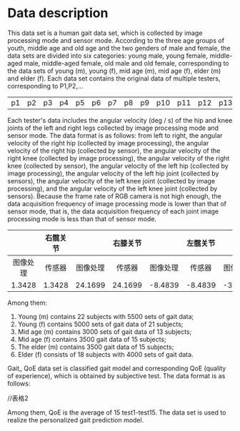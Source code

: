 # Data description
  This data set is a human gait data set, which is collected by image processing mode and sensor mode. According to the three age groups of youth, middle age and old age and the two genders of male and female, the data sets are divided into six categories: young male, young female, middle-aged male, middle-aged female, old male and old female, corresponding to the data sets of young (m), young (f), mid age (m), mid age (f), elder (m) and elder (f).
Each data set contains the original data of multiple testers, corresponding to P1,P2,…

| | | | | | | | | | | | | | | | | | | | | | |
| :--: | :--: | :--: | :--: | :--: | :--: | :--: | :--: | :--: | :--: | :--: | :--: | :--: | :--: | :--: | :--: | :--: | :--: | :--: | :--: | :--: | :--:
|  p1  |  p2  |  p3  |  p4  |  p5  |  p6  |  p7  |  p8  |  p9  |  p10 |  p11 |  p12 |  p13 |  p14 |  p15 |  p16 |  p17 |  p18 |  p19 |  p20 |  p21 | p22

  Each tester's data includes the angular velocity (deg / s) of the hip and knee joints of the left and right legs collected by image processing mode and sensor mode. The data format is as follows: from left to right, the angular velocity of the right hip (collected by image processing), the angular velocity of the right hip (collected by sensor), the angular velocity of the right knee (collected by image processing), the angular velocity of the right knee (collected by sensor), the angular velocity of the left hip (collected by image processing), the angular velocity of the left hip joint (collected by sensors), the angular velocity of the left knee joint (collected by image processing), and the angular velocity of the left knee joint (collected by sensors). Because the frame rate of RGB camera is not high enough, the data acquisition frequency of image processing mode is lower than that of sensor mode, that is, the data acquisition frequency of each joint image processing mode is less than that of sensor mode.

| |右髋关节| |右膝关节| |左髋关节| |左膝关节|
| :--: | :--: | :--: | :--: | :--: | :--: | :--: | :--: |
|图像处理|传感器|图像处理|传感器|图像处理|传感器|图像处理|传感器|
|1.3428|1.3428|24.1699|24.1699|-8.4839|-8.4839|-3.1128|-3.1128|


Among them:
1. Young (m) contains 22 subjects with 5500 sets of gait data;
2. Young (f) contains 5000 sets of gait data of 21 subjects;
3. Mid age (m) contains 3000 sets of gait data of 13 subjects;
4. Mid age (f) contains 3500 gait data of 15 subjects;
5. The elder (m) contains 3500 gait data of 15 subjects;
6. Elder (f) consists of 18 subjects with 4000 sets of gait data.

  Gait_ QoE data set is classified gait model and corresponding QoE (quality of experience), which is obtained by subjective test. The data format is as follows:

//表格2

  Among them, QoE is the average of 15 test1-test15. The data set is used to realize the personalized gait prediction model.

